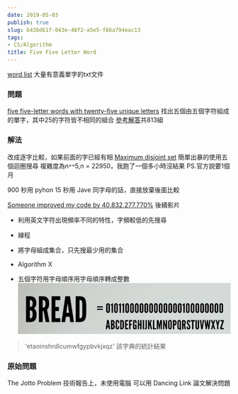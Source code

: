```yaml
---
date: 2019-05-03
publish: true
slug: b43bd61f-043e-48f2-a5e5-f66a794eac13
tags:
- CS/Algorithm
title: Five Five Letter Word
---
```

[word list](https://github.com/dwyl/english-words)
大量有意義單字的txt文件

### 問題

[five five-letter words with twenty-five unique letters](https://www.youtube.com/watch?v=_-AfhLQfb6w)
找出五個由五個字符組成的單字，其中25的字符皆不相同的組合
[參考解答](https://github.com/phire/five_clique/blob/main/cliques.csv)共813組

### 解法

改成逐字比較，如果前面的字已經有相
[Maximum disjoint set](https://en.wikipedia.org/wiki/Maximum_disjoint_set)
簡單出暴的使用五個迴圈搜尋
複雜度為n`**`5,n = 22950，我跑了一個多小時沒結果
PS.官方說要1個月

900 秒用 pyhon
15 秒用 Jave
同字母的話，直接放棄後面比較

[Someone improved my code by 40,832,277,770%](https://www.youtube.com/watch?v=c33AZBnRHks)
後續影片

- 利用英文字符出現頻率不同的特性，字頻較低的先搜尋

- 線程
- 將字母組成集合，只先搜最少用的集合
- Algorithm X
- 五個字符用字母順序用字母順序轉成整數
  ![](../54579eea-a465-4323-80d2-e51887d90453.png)

> 'etaoinshrdlcumwfgypbvkjxqz' 該字典的統計結果



### 原始問題

The Jotto Problem 技術報告上，未使用電腦
可以用 Dancing Link 論文解決問題
